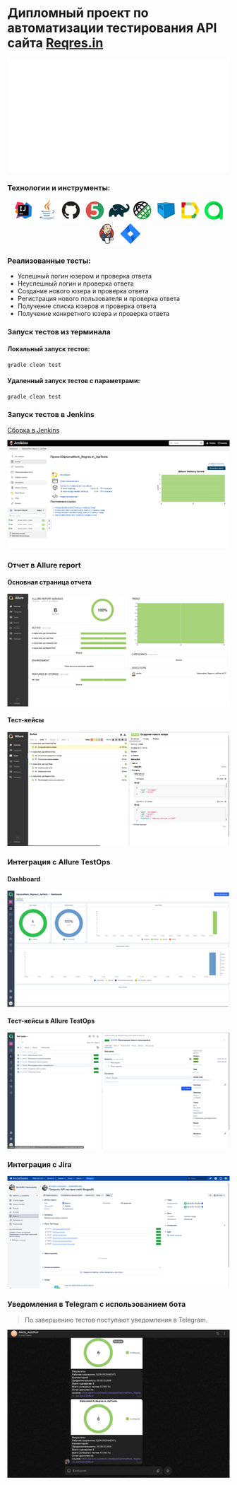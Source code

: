 # Дипломный проект по автоматизации тестирования API сайта <a href="https://reqres.in/">Reqres.in</a></h1>
![logo.png](images/screens/logo.png)
### Технологии и инструменты:
<p align="center">
<img src="images/logo/Intelij_IDEA.svg" width="50" height="50"  alt="IDEA"/>
<img src="images/logo/Java.svg" width="50" height="50"  alt="Java"/>
<img src="images/logo/Github.svg" width="50" height="50"  alt="Github"/>
<img src="images/logo/JUnit5.svg" width="50" height="50"  alt="JUnit 5"/>
<img src="images/logo/Gradle.svg" width="50" height="50"  alt="Gradle"/>
<img src="images/logo/Rest-Assured.svg" width="50" height="50"  alt="Rest-Assured"/>
<img src="images/logo/Selenoid.svg" width="50" height="50"  alt="Selenoid"/>
<img src="images/logo/Allure_Report.svg" width="50" height="50"  alt="Allure_Report"/>
<img src="images/logo/Allure_TO.svg" width="50" height="50"  alt="Allure_TO"/>
<img src="images/logo/Jenkins.svg" width="50" height="50"  alt="Jenkins"/>
<img src="images/logo/Jira.svg" width="50" height="50"  alt="Jira"/>
</p>

### Реализованные тесты:
* Успешный логин юзером и проверка ответа
* Неуспешный логин и проверка ответа
* Создание нового юзера и проверка ответа
* Регистрация нового пользователя и проверка ответа
* Получение списка юзеров и проверка ответа  
* Получение конкретного юзера и проверка ответа

### Запуск тестов из терминала
#### Локальный запуск тестов:
```bash
gradle clean test
```

#### Удаленный запуск тестов с параметрами:

```bash
gradle clean test
```

### Запуск тестов в Jenkins
<a target="_blank" href="https://jenkins.autotests.cloud/job/DiplomaWork_Regres.in_ApiTests/">Сборка в Jenkins</a>
<p align="center">
<img title="Jenkins Build" src="images/screens/Jenkins.png">
</p>

### Отчет в Allure report
#### Основная страница отчета
<p align="center">
<img title="Jenkins Build" src="images/screens/AllureReport.png">
</p>

#### Тест-кейсы
<p align="center">
<img title="Jenkins Build" src="images/screens/TK.png">
</p>

### Интеграция с Allure TestOps
#### Dashboard
<p align="center">
<img title="Jenkins Build" src="images/screens/AllureTestOps.png">
</p>

#### Тест-кейсы в Allure TestOps
<p align="center">
<img title="Jenkins Build" src="images/screens/AllureTestopsTK.png">
</p>

### Интеграция с Jira
<p align="center">
<img title="Jenkins Build" src="images/screens/Jira.png">
</p>

### Уведомления в Telegram с использованием бота
<p >
  
> По завершению тестов поступают уведомления в Telegram.

</p>
<p align="center">
<img title="Jenkins Build" src="images/screens/Telegram.png">
</p>
